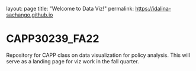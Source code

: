 layout: page
title: "Welcome to Data Viz!"
permalink: https://idalina-sachango.github.io

# CAPP30239_FA22

Repository for CAPP class on data visualization for policy analysis. This will serve as a landing page for viz work in the fall quarter. 
